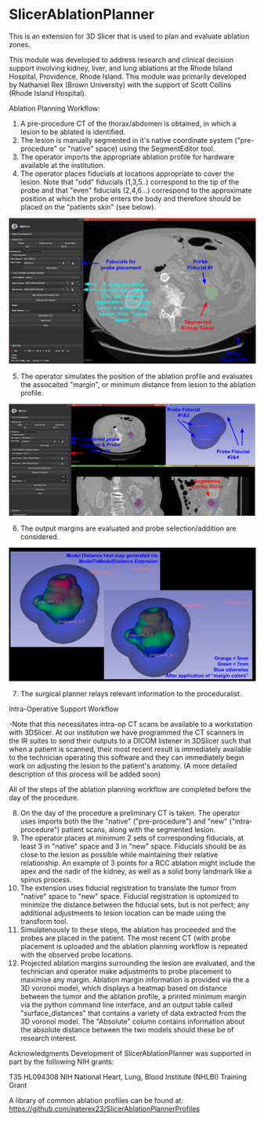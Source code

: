 # SlicerAblationPlanner

This is an extension for 3D Slicer that is used to plan and evaluate ablation zones. 

This module was developed to address research and clinical decision support involving kidney, liver, and lung ablations at the Rhode Island Hospital, Providence, Rhode Island. This module was primarily developed by Nathaniel Rex (Brown University) with the support of Scott Collins (Rhode Island Hospital). 

Ablation Planning Workflow:

1. A pre-procedure CT of the thorax/abdomen is obtained, in which a lesion to be ablated is identified. 
2. The lesion is manually segmented in it's native coordinate system ("pre-procedure" or "native" space) using the SegmentEditor tool. 
3. The operator imports the appropriate ablation profile for hardware available at the institution.
4. The operator places fiducials at locations appropriate to cover the lesion. Note that "odd" fiducials (1,3,5..) correspond to the tip of the probe and that "even" fiducials (2,4,6...) correspond to the approximate position at which the probe enters the body and therefore should be placed on the "patients skin" (see below).

![fiducial_placement](/Screenshots/fiducial_placement.png)

5. The operator simulates the position of the ablation profile and evaluates the assocaited "margin", or minimum distance from lesion to the ablation profile.

![combined_probes](/Screenshots/combined_probes.png)

6. The output margins are evaluated and probe selection/addition are considered. 

![margin_colors](/Screenshots/margin_colors.png)

7. The surgical planner relays relevant information to the proceduralist.

Intra-Operative Support Workflow

-Note that this necessitates intra-op CT scans be available to a workstation with 3DSlicer. At our institution we have programmed the CT scanners in the IR suites to send their outputs to a DICOM listener in 3DSlicer such that when a patient is scanned, their most recent result is immediately available to the technician operating this software and they can immediately begin work on adjusting the lesion to the patient's anatomy.  (A more detailed description of this process will be added soon) 

All of the steps of the ablation planning workflow are completed before the day of the procedure. 

8. On the day of the procedure a preliminary CT is taken. The operator uses imports both the the "native" ("pre-procedure") and "new" ("intra-procedure") patient scans, along with the segmented lesion. 
9. The operator places at minimum 2 sets of corresponding fiducials, at least 3 in "native" space and 3 in "new" space. Fiducials should be as close to the lesion as possible while maintaining their relative relationship. An example of 3 points for a RCC ablation might include the apex and the nadir of the kidney, as well as a solid bony landmark like a spinus process. 
10. The extension uses fiducial registration to translate the tumor from "native" space to "new" space. Fiducial registration is optomized to minimize the distance between the fiducial sets, but is not perfect; any additional adjustments to lesion location can be made using the transform tool.
11. Simulatenously to these steps, the ablation has proceeded and the probes are placed in the patient. The most recent CT (with probe placement is uploaded and the ablation planning workflow is repeated with the observed probe locations. 
12. Projected ablation margins surrounding the lesion are evaluated, and the technician and operator make adjustments to probe placement to maximise any margin. Ablation margin information is provided via the a 3D voronoi model, which displays a heatmap based on distance between the tumor and the ablation profile, a printed minimum margin via the python command line interface, and an output table called "surface_distances" that contains a variety of data extracted from the 3D voronoi model. The "Absolute" column contains information about the absolute distance between the two models should these be of research interest. 

Acknowledgments
Development of SlicerAblationPlanner was supported in part by the following NIH grants:

T35 HL094308 NIH National Heart, Lung, Blood Institute (NHLBI) Training Grant

A library of common ablation profiles can be found at: https://github.com/naterex23/SlicerAblationPlannerProfiles
